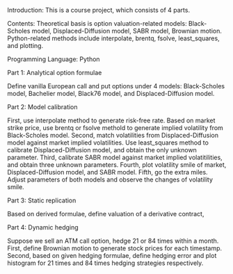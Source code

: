 Introduction: This is a course project, which consists of 4 parts. 

Contents: Theoretical basis is option valuation-related models: Black-Scholes model, Displaced-Diffusion model, SABR model, Brownian motion.
Python-related methods include interpolate, brentq, fsolve, least_squares, and plotting.

Programming Language: Python

Part 1: Analytical option formulae

Define vanilla European call and put options under 4 models: Black-Scholes model, Bachelier model, Black76 model, and Displaced-Diffusion model.

Part 2: Model calibration

First, use interpolate method to generate risk-free rate. Based on market strike price, use brentq or fsolve methold to generate implied volatility from Black-Scholes model. Second, match volatilities from Displaced-Diffusion model against market implied volatilities. Use least_squares method to calibrate Displaced-Diffusion model, and obtain the only unknown parameter. Third, calibrate SABR model against market implied volatitilities, and obtain three unknown parameters. Fourth, plot volatility smile of market, Displaced-Diffusion model, and SABR model. Fifth, go the extra miles. Adjust parameters of both models and observe the changes of volatility smile.

Part 3: Static replication

Based on derived formulae, define valuation of a derivative contract,

Part 4: Dynamic hedging

Suppose we sell an ATM call option, hedge 21 or 84 times within a month. First, define Brownian motion to generate stock prices for each timestamp. Second, based on given hedging formulae, define hedging error and plot histogram for 21 times and 84 times hedging strategies respectively.
